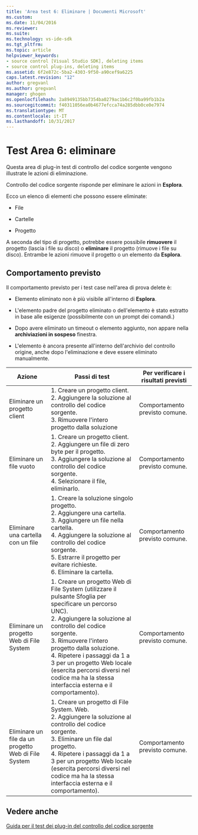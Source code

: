 ```yaml
---
title: 'Area test 6: Eliminare | Documenti Microsoft'
ms.custom: 
ms.date: 11/04/2016
ms.reviewer: 
ms.suite: 
ms.technology: vs-ide-sdk
ms.tgt_pltfrm: 
ms.topic: article
helpviewer_keywords:
- source control [Visual Studio SDK], deleting items
- source control plug-ins, deleting items
ms.assetid: 6f2e872c-5ba2-4303-9f50-a90cef9a6225
caps.latest.revision: "12"
author: gregvanl
ms.author: gregvanl
manager: ghogen
ms.openlocfilehash: 2a8949135bb7354ba0279ac1b6c2f0ba99fb1b2a
ms.sourcegitcommit: f40311056ea0b4677efcca74a285dbb0ce0e7974
ms.translationtype: MT
ms.contentlocale: it-IT
ms.lasthandoff: 10/31/2017
---
```

# <a name="test-area-6-delete"></a>Test Area 6: eliminare
Questa area di plug-in test di controllo del codice sorgente vengono illustrate le azioni di eliminazione.  
  
 Controllo del codice sorgente risponde per eliminare le azioni in **Esplora**.  
  
 Ecco un elenco di elementi che possono essere eliminate:  
  
-   File  
  
-   Cartelle  
  
-   Progetto  
  
 A seconda del tipo di progetto, potrebbe essere possibile **rimuovere** il progetto (lascia i file su disco) o **eliminare** il progetto (rimuove i file su disco). Entrambe le azioni rimuove il progetto o un elemento da **Esplora**.  
  
## <a name="expected-behavior"></a>Comportamento previsto  
 Il comportamento previsto per i test case nell'area di prova delete è:  
  
-   Elemento eliminato non è più visibile all'interno di **Esplora**.  
  
-   L'elemento padre del progetto eliminato o dell'elemento è stato estratto in base alle esigenze (possibilmente con un prompt dei comandi.)  
  
-   Dopo avere eliminato un timeout o elemento aggiunto, non appare nella **archiviazioni in sospeso** finestra.  
  
-   L'elemento è ancora presente all'interno dell'archivio del controllo origine, anche dopo l'eliminazione e deve essere eliminato manualmente.  
  
|Azione|Passi di test|Per verificare i risultati previsti|  
|------------|----------------|--------------------------------|  
|Eliminare un progetto client|1.  Creare un progetto client.<br />2.  Aggiungere la soluzione al controllo del codice sorgente.<br />3.  Rimuovere l'intero progetto dalla soluzione|Comportamento previsto comune.|  
|Eliminare un file vuoto|1.  Creare un progetto client.<br />2.  Aggiungere un file di zero byte per il progetto.<br />3.  Aggiungere la soluzione al controllo del codice sorgente.<br />4.  Selezionare il file, eliminarlo.|Comportamento previsto comune.|  
|Eliminare una cartella con un file|1.  Creare la soluzione singolo progetto.<br />2.  Aggiungere una cartella.<br />3.  Aggiungere un file nella cartella.<br />4.  Aggiungere la soluzione al controllo del codice sorgente.<br />5.  Estrarre il progetto per evitare richieste.<br />6.  Eliminare la cartella.|Comportamento previsto comune.|  
|Eliminare un progetto Web di File System|1.  Creare un progetto Web di File System (utilizzare il pulsante Sfoglia per specificare un percorso UNC).<br />2.  Aggiungere la soluzione al controllo del codice sorgente.<br />3.  Rimuovere l'intero progetto dalla soluzione.<br />4.  Ripetere i passaggi da 1 a 3 per un progetto Web locale (esercita percorsi diversi nel codice ma ha la stessa interfaccia esterna e il comportamento).|Comportamento previsto comune.|  
|Eliminare un file da un progetto Web di File System|1.  Creare un progetto di File System. Web.<br />2.  Aggiungere la soluzione al controllo del codice sorgente.<br />3.  Eliminare un file dal progetto.<br />4.  Ripetere i passaggi da 1 a 3 per un progetto Web locale (esercita percorsi diversi nel codice ma ha la stessa interfaccia esterna e il comportamento).|Comportamento previsto comune.|  
  
## <a name="see-also"></a>Vedere anche  
 [Guida per il test dei plug-in del controllo del codice sorgente](../../extensibility/internals/test-guide-for-source-control-plug-ins.md)